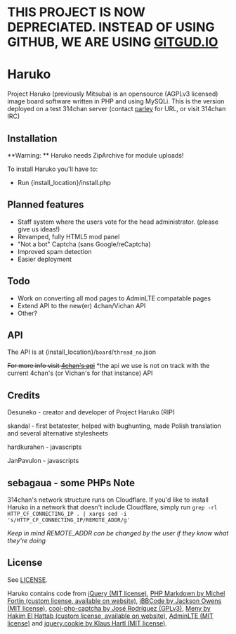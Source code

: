 
# THIS PROJECT IS NOW DEPRECIATED. INSTEAD OF USING GITHUB, WE ARE USING [GITGUD.IO](https://gitgud.io/parley/Haruko)
Haruko
=======

Project Haruko (previously Mitsuba) is an opensource (AGPLv3 licensed) image board software written in PHP and using MySQLi. This is the version deployed on a test 314chan server (contact [parley](mailto:admin@314chan.org) for URL, or visit 314chan IRC)

Installation
------------

**Warning: ** Haruko needs ZipArchive for module uploads!

To install Haruko you'll have to:
* Run {install_location}/install.php

Planned features
----------------

* Staff system where the users vote for the head administrator. (please give us ideas!)
* Revamped, fully HTML5 mod panel
* "Not a bot" Captcha (sans Google/reCaptcha)
* Improved spam detection
* Easier deployment

Todo
----------------

* Work on converting all mod pages to AdminLTE compatable pages
* Extend API to the new(er) 4chan/Vichan API
* Other?

API
---

The API is at {install_location}/`board`/`thread_no`.json

~~For more info visit [4chan's api](https://github.com/4chan/4chan-API)~~ *the api we use is not on track with the current 4chan's (or Vichan's for that instance) API

Credits
-------
Desuneko - creator and developer of Project Haruko (RIP)

skandal - first betatester, helped with bughunting, made Polish translation and several alternative stylesheets

hardkurahen - javascripts

JanPavulon - javascripts

sebagaua - some PHPs
Note
----
314chan's network structure runs on Cloudflare. If you'd like to install Haruko in a network that doesn't include Cloudflare, simply run 
`grep -rl HTTP_CF_CONNECTING_IP . | xargs sed -i 's/HTTP_CF_CONNECTING_IP/REMOTE_ADDR/g' `

*Keep in mind REMOTE_ADDR can be changed by the user if they know what they're doing*

License
--------
See [LICENSE](https://github.com/314parley/Haruko/blob/master/LICENSE).

Haruko contains code from [jQuery (MIT license)](http://jquery.com/), [PHP Markdown by Michel Fortin (custom license, available on website)](http://michelf.ca/projects/php-markdown/), [jBBCode by Jackson Owens (MIT license)](http://jbbcode.com/), [cool-php-captcha by José Rodríguez (GPLv3)](https://code.google.com/p/cool-php-captcha/), [Meny by Hakim El Hattab (custom license, available on website)](https://github.com/hakimel/Meny), [AdminLTE (MIT license)](https://github.com/almasaeed2010/AdminLTE) and [jquery.cookie by Klaus Hartl (MIT license)](https://github.com/carhartl/jquery-cookie).
